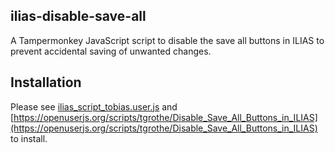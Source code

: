 ## ilias-disable-save-all

A Tampermonkey JavaScript script to disable the save all buttons in ILIAS to prevent accidental saving of unwanted changes.

## Installation

Please see [ilias_script_tobias.user.js](ilias_script_tobias.user.js) and [https://openuserjs.org/scripts/tgrothe/Disable_Save_All_Buttons_in_ILIAS](https://openuserjs.org/scripts/tgrothe/Disable_Save_All_Buttons_in_ILIAS) to install.
